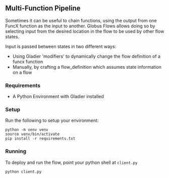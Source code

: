 ## Multi-Function Pipeline

Sometimes it can be useful to chain functions, using the output from one FuncX function
as the input to another. Globus Flows allows doing so by selecting input from the desired
location in the flow to be used by other flow states.

Input is passed between states in two different ways:

* Using Gladier 'modifiers' to dynamically change the flow definition of a funcx function
* Manually, by crafting a flow_definition which assumes state information on a flow

### Requirements

* A Python Environment with Gladier installed


### Setup

Run the following to setup your environment:

```
python -m venv venv
source venv/bin/activate
pip install -r requirements.txt
```

### Running

To deploy and run the flow, point your python shell at ``client.py``

```
python client.py
```
